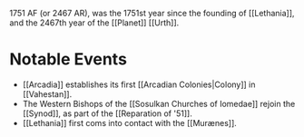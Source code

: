 1751 AF (or 2467 AR), was the 1751st year since the founding of [[Lethania]], and the 2467th year of the [[Planet]] [[Urth]].

# Notable Events
- [[Arcadia]] establishes its first [[Arcadian Colonies|Colony]] in [[Vahestan]].
- The Western Bishops of the [[Sosulkan Churches of Iomedae]] rejoin the [[Synod]], as part of the [[Reparation of '51]].
- [[Lethania]] first coms into contact with the [[Murænes]].
